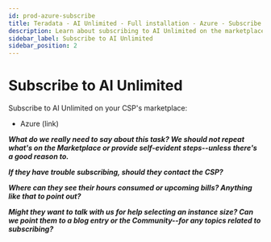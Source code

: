 ```yaml
---
id: prod-azure-subscribe
title: Teradata - AI Unlimited - Full installation - Azure - Subscribe
description: Learn about subscribing to AI Unlimited on the marketplace.
sidebar_label: Subscribe to AI Unlimited
sidebar_position: 2
---
```


# Subscribe to AI Unlimited

Subscribe to AI Unlimited on your CSP's marketplace:
- Azure (link)
 
***What do we really need to say about this task? We should not repeat what's on the Marketplace or provide self-evident steps--unless there's a good reason to.***
 
***If they have trouble subscribing, should they contact the CSP?***
  
***Where can they see their hours consumed or upcoming bills? Anything like that to point out?***
 
***Might they want to talk with us for help selecting an instance size? Can we point them to a blog entry or the Community--for any topics related to subscribing?***
 
